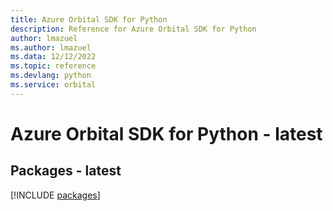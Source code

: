 ```yaml
---
title: Azure Orbital SDK for Python
description: Reference for Azure Orbital SDK for Python
author: lmazuel
ms.author: lmazuel
ms.data: 12/12/2022
ms.topic: reference
ms.devlang: python
ms.service: orbital
---
```

# Azure Orbital SDK for Python - latest
## Packages - latest
[!INCLUDE [packages](orbital-index.md)]